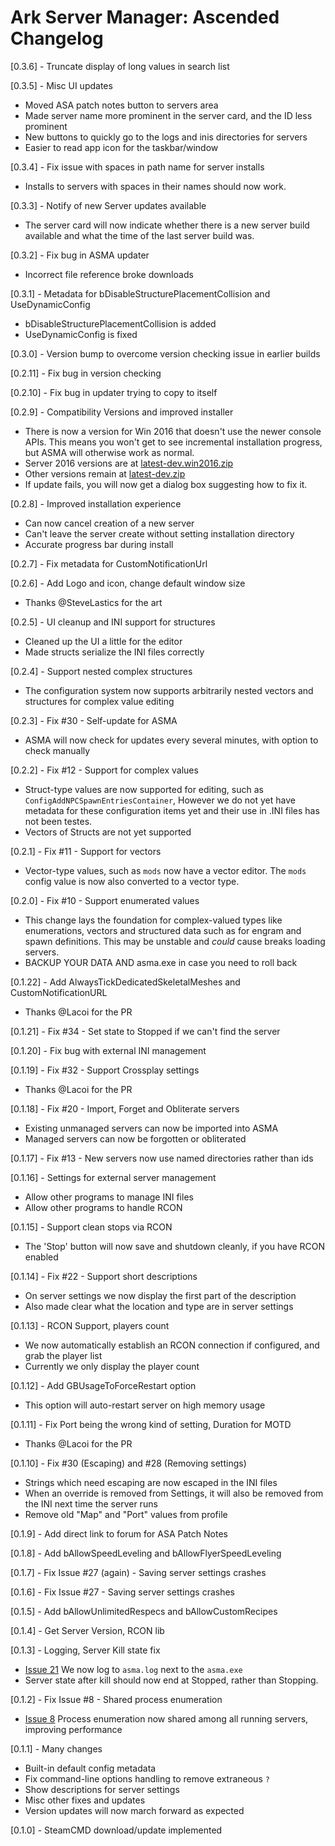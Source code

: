 # Ark Server Manager: Ascended Changelog

[0.3.6] - Truncate display of long values in search list

[0.3.5] - Misc UI updates
* Moved ASA patch notes button to servers area
* Made server name more prominent in the server card, and the ID less prominent
* New buttons to quickly go to the logs and inis directories for servers
* Easier to read app icon for the taskbar/window

[0.3.4] - Fix issue with spaces in path name for server installs
* Installs to servers with spaces in their names should now work.

[0.3.3] - Notify of new Server updates available
* The server card will now indicate whether there is a new server build available and
  what the time of the last server build was.

[0.3.2] - Fix bug in ASMA updater
* Incorrect file reference broke downloads

[0.3.1] - Metadata for bDisableStructurePlacementCollision and UseDynamicConfig
* bDisableStructurePlacementCollision is added
* UseDynamicConfig is fixed

[0.3.0] - Version bump to overcome version checking issue in earlier builds

[0.2.11] - Fix bug in version checking

[0.2.10] - Fix bug in updater trying to copy to itself

[0.2.9] - Compatibility Versions and improved installer
* There is now a version for Win 2016 that doesn't use the newer console APIs.  This means
  you won't get to see incremental installation progress, but ASMA will otherwise work as
  normal.
* Server 2016 versions are at [latest-dev.win2016.zip](https://arkservermanager.s3.us-west-2.amazonaws.com/asma/release/latest-dev.win2016.zip)
* Other versions remain at [latest-dev.zip](https://arkservermanager.s3.us-west-2.amazonaws.com/asma/release/latest-devzip)
* If update fails, you will now get a dialog box suggesting how to fix it.

[0.2.8] - Improved installation experience
* Can now cancel creation of a new server
* Can't leave the server create without setting installation directory
* Accurate progress bar during install

[0.2.7] - Fix metadata for CustomNotificationUrl

[0.2.6] - Add Logo and icon, change default window size
* Thanks @SteveLastics for the art

[0.2.5] - UI cleanup and INI support for structures
* Cleaned up the UI a little for the editor
* Made structs serialize the INI files correctly

[0.2.4] - Support nested complex structures
* The configuration system now supports arbitrarily nested vectors and structures
  for complex value editing

[0.2.3] - Fix #30 - Self-update for ASMA
* ASMA will now check for updates every several minutes, with option to check manually

[0.2.2] - Fix #12 - Support for complex values
* Struct-type values are now supported for editing, such as `ConfigAddNPCSpawnEntriesContainer`, However
  we do not yet have metadata for these configuration items yet and their use in .INI files has not been testes.
* Vectors of Structs are not yet supported

[0.2.1] - Fix #11 - Support for vectors
* Vector-type values, such as `mods` now have a vector editor.  The `mods` config value
  is now also converted to a vector type.

[0.2.0] - Fix #10 - Support enumerated values
* This change lays the foundation for complex-valued types like enumerations,
  vectors and structured data such as for engram and spawn definitions.  This may
  be unstable and *could* cause breaks loading servers.
* BACKUP YOUR DATA AND asma.exe in case you need to roll back

[0.1.22] - Add AlwaysTickDedicatedSkeletalMeshes and CustomNotificationURL
* Thanks @Lacoi for the PR

[0.1.21] - Fix #34 - Set state to Stopped if we can't find the server

[0.1.20] - Fix bug with external INI management

[0.1.19] - Fix #32 - Support Crossplay settings
* Thanks @Lacoi for the PR

[0.1.18] - Fix #20 - Import, Forget and Obliterate servers
* Existing unmanaged servers can now be imported into ASMA
* Managed servers can now be forgotten or obliterated

[0.1.17] - Fix #13 - New servers now use named directories rather than ids

[0.1.16] - Settings for external server management
* Allow other programs to manage INI files
* Allow other programs to handle RCON

[0.1.15] - Support clean stops via RCON
* The 'Stop' button will now save and shutdown cleanly, if you have RCON enabled

[0.1.14] - Fix #22 - Support short descriptions
* On server settings we now display the first part of the description
* Also made clear what the location and type are in server settings

[0.1.13] - RCON Support, players count
* We now automatically establish an RCON connection if configured, and grab the player list
* Currently we only display the player count

[0.1.12] - Add GBUsageToForceRestart option 
* This option will auto-restart server on high memory usage

[0.1.11] - Fix Port being the wrong kind of setting, Duration for MOTD
* Thanks @Lacoi for the PR

[0.1.10] - Fix #30 (Escaping) and #28 (Removing settings)
* Strings which need escaping are now escaped in the INI files
* When an override is removed from Settings, it will also be removed from the INI next time the server runs
* Remove old "Map" and "Port" values from profile

[0.1.9] - Add direct link to forum for ASA Patch Notes

[0.1.8] - Add bAllowSpeedLeveling and bAllowFlyerSpeedLeveling

[0.1.7] - Fix Issue #27 (again) - Saving server settings crashes

[0.1.6] - Fix Issue #27 - Saving server settings crashes

[0.1.5] - Add bAllowUnlimitedRespecs and bAllowCustomRecipes

[0.1.4] - Get Server Version, RCON lib

[0.1.3] - Logging, Server Kill state fix
* [Issue 21](https://github.com/ChronosWS/asma/issues/21) We now log to `asma.log` next to the `asma.exe`
* Server state after kill should now end at Stopped, rather than Stopping.

[0.1.2] - Fix Issue #8 - Shared process enumeration
* [Issue 8](https://github.com/ChronosWS/asma/issues/8) Process enumeration now shared among all running servers, improving performance

[0.1.1] - Many changes
* Built-in default config metadata
* Fix command-line options handling to remove extraneous `?`
* Show descriptions for server settings
* Misc other fixes and updates
* Version updates will now march forward as expected

[0.1.0] - SteamCMD download/update implemented